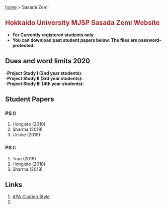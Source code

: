 [home](https://hirosasada.github.io/) > Sasada Zemi  
## <font color="BROWN">Hokkaido University MJSP Sasada Zemi Website</font>
- **For Currently registered students only.**  
- **You can download past student papers below. The files are password-protected.**  

## Dues and word limits 2020  
-**Project Study I   (2nd year students):**  
-**Project Study II  (3rd year students):**  
-**Project Study III (4th year students):**  

## Student Papers  
### PS II  
1. Hongisto (2019)     
2. Sharma (2019)   
3. Ursine (2019)      
### PS I:  
1. Tran (2019)  
2. Hongisto (2018)     
3. Sharma (2018)  

## Links   
1. [APA Citation Style](https://www.citationmachine.net/apa/cite-a-book)  
2. 
